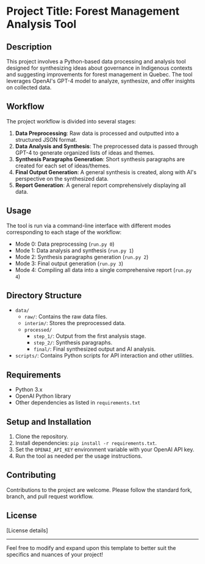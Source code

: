 # Project Title: Forest Management Analysis Tool

## Description

This project involves a Python-based data processing and analysis tool designed for synthesizing ideas about governance in Indigenous contexts and suggesting improvements for forest management in Quebec. The tool leverages OpenAI's GPT-4 model to analyze, synthesize, and offer insights on collected data.

## Workflow

The project workflow is divided into several stages:

1. **Data Preprocessing**: Raw data is processed and outputted into a structured JSON format.
2. **Data Analysis and Synthesis**: The preprocessed data is passed through GPT-4 to generate organized lists of ideas and themes.
3. **Synthesis Paragraphs Generation**: Short synthesis paragraphs are created for each set of ideas/themes.
4. **Final Output Generation**: A general synthesis is created, along with AI's perspective on the synthesized data.
5. **Report Generation**: A general report comprehensively displaying all data.


## Usage

The tool is run via a command-line interface with different modes corresponding to each stage of the workflow:

- Mode 0: Data preprocessing (`run.py 0`)
- Mode 1: Data analysis and synthesis (`run.py 1`)
- Mode 2: Synthesis paragraphs generation (`run.py 2`)
- Mode 3: Final output generation (`run.py 3`)
- Mode 4: Compiling all data into a single comprehensive report (`run.py 4`)

## Directory Structure

- `data/`
  - `raw/`: Contains the raw data files.
  - `interim/`: Stores the preprocessed data.
  - `processed/`
    - `step_1/`: Output from the first analysis stage.
    - `step_2/`: Synthesis paragraphs.
    - `final/`: Final synthesized output and AI analysis.
- `scripts/`: Contains Python scripts for API interaction and other utilities.

## Requirements

- Python 3.x
- OpenAI Python library
- Other dependencies as listed in `requirements.txt`

## Setup and Installation

1. Clone the repository.
2. Install dependencies: `pip install -r requirements.txt`.
3. Set the `OPENAI_API_KEY` environment variable with your OpenAI API key.
4. Run the tool as needed per the usage instructions.

## Contributing

Contributions to the project are welcome. Please follow the standard fork, branch, and pull request workflow.

## License

[License details]

---

Feel free to modify and expand upon this template to better suit the specifics and nuances of your project!